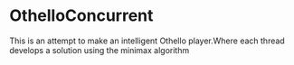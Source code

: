 # OthelloConcurrent
This is an attempt to make an intelligent Othello player.Where each thread develops a solution using the minimax algorithm
